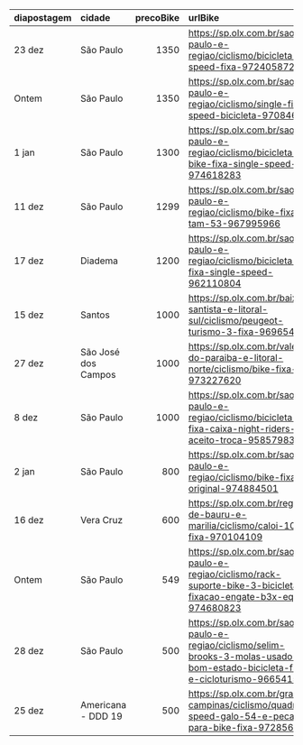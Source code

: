 | diapostagem   | cidade              |   precoBike | urlBike                                                                                                                         |
|:--------------|:--------------------|------------:|:--------------------------------------------------------------------------------------------------------------------------------|
| 23 dez        | São Paulo           |        1350 | https://sp.olx.com.br/sao-paulo-e-regiao/ciclismo/bicicleta-speed-fixa-972405872                                                |
| Ontem         | São Paulo           |        1350 | https://sp.olx.com.br/sao-paulo-e-regiao/ciclismo/single-fixa-speed-bicicleta-970846740                                         |
| 1 jan         | São Paulo           |        1300 | https://sp.olx.com.br/sao-paulo-e-regiao/ciclismo/bicicleta-bike-fixa-single-speed-974618283                                    |
| 11 dez        | São Paulo           |        1299 | https://sp.olx.com.br/sao-paulo-e-regiao/ciclismo/bike-fixa-tam-53-967995966                                                    |
| 17 dez        | Diadema             |        1200 | https://sp.olx.com.br/sao-paulo-e-regiao/ciclismo/bicicleta-fixa-single-speed-962110804                                         |
| 15 dez        | Santos              |        1000 | https://sp.olx.com.br/baixada-santista-e-litoral-sul/ciclismo/peugeot-turismo-3-fixa-969654306                                  |
| 27 dez        | São José dos Campos |        1000 | https://sp.olx.com.br/vale-do-paraiba-e-litoral-norte/ciclismo/bike-fixa-973227620                                              |
| 8 dez         | São Paulo           |        1000 | https://sp.olx.com.br/sao-paulo-e-regiao/ciclismo/bicicleta-fixa-caixa-night-riders-nao-aceito-troca-958579837                  |
| 2 jan         | São Paulo           |         800 | https://sp.olx.com.br/sao-paulo-e-regiao/ciclismo/bike-fixa-original-974884501                                                  |
| 16 dez        | Vera Cruz           |         600 | https://sp.olx.com.br/regiao-de-bauru-e-marilia/ciclismo/caloi-10-fixa-970104109                                                |
| Ontem         | São Paulo           |         549 | https://sp.olx.com.br/sao-paulo-e-regiao/ciclismo/rack-suporte-bike-3-bicicletas-fixacao-engate-b3x-eqmax-974680823             |
| 28 dez        | São Paulo           |         500 | https://sp.olx.com.br/sao-paulo-e-regiao/ciclismo/selim-brooks-3-molas-usado-bom-estado-bicicleta-fixa-e-cicloturismo-966541514 |
| 25 dez        | Americana - DDD 19  |         500 | https://sp.olx.com.br/grande-campinas/ciclismo/quadro-speed-galo-54-e-pecas-para-bike-fixa-972856730                            |